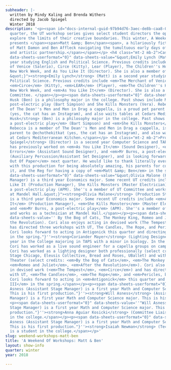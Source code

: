 ```yaml
---
subheader: |-
  written by Mindy Kaling and Brenda Withers
  directed by Jacob Spiegel
  Winter 2018
description: '<p><span id="docs-internal-guid-97b94d76-3aec-de8b-caa8-0b62ed655388"><span>Each
  quarter, the UT workshop series gives select student directors the opportunity to
  explore the limits of their creative boundaries. This winter, A Weekend of Workshops
  presents </span><span>Matt &amp; Ben</span><span>, a hilariously fictionalized account
  of Matt Damon and Ben Affleck navigating the tumultuous early days of their friendship
  and artistic partnership.</span></span></p> <h4 class="mt-2 mb-2">Cast</h4><p><span
  data-sheets-userformat="0}" data-sheets-value="&quot;Emily Lynch (Matt) is a second
  year studying English and Political Science. Previous credits include The Merchant
  of Venice (Salerio), Circe (Kitty), Lear (Player), The Children''s Hour (Peggy/Agatha),
  New Work Week, and As You Like It (Director). She is also a member of UT Committee.
  &quot;}"><strong>Emily Lynch</strong> (Matt) is a second year studying English and
  Political Science. Previous credits include <em>The Merchant of Venice</em> (Salerio),
  <em>Circe</em> (Kitty), <em>LEAR</em> (Player), <em>The Children''s Hour</em> (Peggy/Agatha),
  New Work Week, and <em>As You Like It</em> (Director). She is also a member of UT
  Committee. </span></p><p><span data-sheets-userformat="0}" data-sheets-value="&quot;Rebecca
  Husk (Ben) is a philosophy major in the college. Past shows include Mr. Burns, a
  post-electric play (Bart Simpson) and She Kills Monsters (Vera). Rebecca is a member
  of The Dean''s Men and Men in Drag a cappella, is a proud pet parent to @echothekikat
  (yes, the cat has an Instagram), and also waits tables at Cedars Mediterranean Kitchen.&quot;}"><strong>Rebecca
  Husk</strong> (Ben) is a philosophy major in the college. Past shows include <em>Mr Burns,
  a post-electric play</em> (Bart Simpson) and <em>She Kills Monsters</em> (Vera).
  Rebecca is a member of The Dean''s Men and Men in Drag a cappella, is a proud pet
  parent to @echothekitkat (yes, the cat has an Instagram), and also waits tables
  at Cedars Mediterranean Kitchen.</span></p> <h4 class="mt-2 mb-2">Production Staff</h4><p><strong>Jacob
  Spiegel</strong> (Director) is a second year Computer Science and TAPS major. He
  has previously worked on <em>As You Like It</em> (Sound Designer), <em>Comedy Of
  Errors</em> (Assistant Sound Designer), and <em>Mr Burns, a post-electric play</em>
  (Auxiliary Percussion/Assistant Set Designer), and is looking forward to directing <em>Animals
  Out Of Paper</em> next quarter. He would like to thank literally everyone involved
  with this production for being absolutely amazing, his parents for coming to see
  it, and the Reg for having a copy of <em>Matt &amp; Ben</em> in the stacks!</p><p><span
  data-sheets-userformat="0}" data-sheets-value="&quot;Olivia Malone (Production Stage
  Manager) is a third year Economics major. Some recent UT credits include As You
  Like It (Production Manager), She Kills Monsters (Master Electrician), and Mr Burns,
  a post-electric play (APM). She''s a member of UT Committee and works as a technician
  at Mandel Hall.&quot;}"><strong>Olivia Malone</strong> (Production Stage Manager)
  is a third year Economics major. Some recent UT credits include <em>As You Like
  It</em> (Production Manager), <em>She Kills Monsters</em> (Master Electrician),
  and <em>Mr Burns, a post-electric play</em> (APM). She''s a member of UT Committee
  and works as a technician at Mandel Hall.</span></p><p><span data-sheets-userformat="0}"
  data-sheets-value='' By the Bog of Cats, The Monkey King, Romeo and Juliet, After
  the Revolution). Cori also enjoys acting in devised work (The Tempest, Circe) and
  has directed three workshops with UT, The Candles, The Rope, and Pericles, but Marxist.
  Cori looks forward to acting in Antigonick this quarter and directing Richard III
  in the spring."}''><strong>Coriander Mayer</strong> (Lighting Designer) is a fourth
  year in the College majoring in TAPS with a minor in biology. In the past year,
  Cori has worked as a live sound engineer for a capella groups on campus. In Chicago,
  Cori has worked as a lighting designer both professionally (select credits: Adventure
  Stage Chicago, Eleusis Collective, Bread and Roses, UBallet) and with University
  Theater (select credits: <em>By the Bog of Cats</em>, <em>The Monkey King</em>,
  <em>Romeo and Juliet</em>, <em>After the Revolution</em>). Cori also enjoys acting
  in devised work (<em>The Tempest</em>, <em>Circe</em>) and has directed three workshops
  with UT, <em>The Candles</em>, <em>The Rope</em>, and <em>Pericles, but Marxist</em>.
  Cori looks forward to acting in <em>Antigonick</em> this quarter and directing <em>Richard
  III</em> in the spring.</span></p><p><span data-sheets-userformat="0}" data-sheets-value=''"Will
  Asness (Assistant Stage Manager) is a first year Math and Computer Science major.
  This is his first production."}''><strong>Will Asness</strong> (Assistant Stage
  Manager) is a first year Math and Computer Science major. This is his first production.</span></p>
  <p><span data-sheets-userformat="0}" data-sheets-value=''"Will Asness (Assistant
  Stage Manager) is a first year Math and Computer Science major. This is his first
  production."}''><strong>Anna Aguiar Kosicki</strong> (Committee Liaison) is a student
  in the college.</span></p><p><span data-sheets-userformat="0}" data-sheets-value=''"Will
  Asness (Assistant Stage Manager) is a first year Math and Computer Science major.
  This is his first production."}''><strong>Isaiah Newman</strong> (Tech Staff Liaison)
  is a student in the college.</span></p>'
slug: weekend-workshops-matt-ben
title: 'A Weekend Of Workshops: Matt & Ben'
layout: show-info
quarter: winter
year: 2018

---
```

